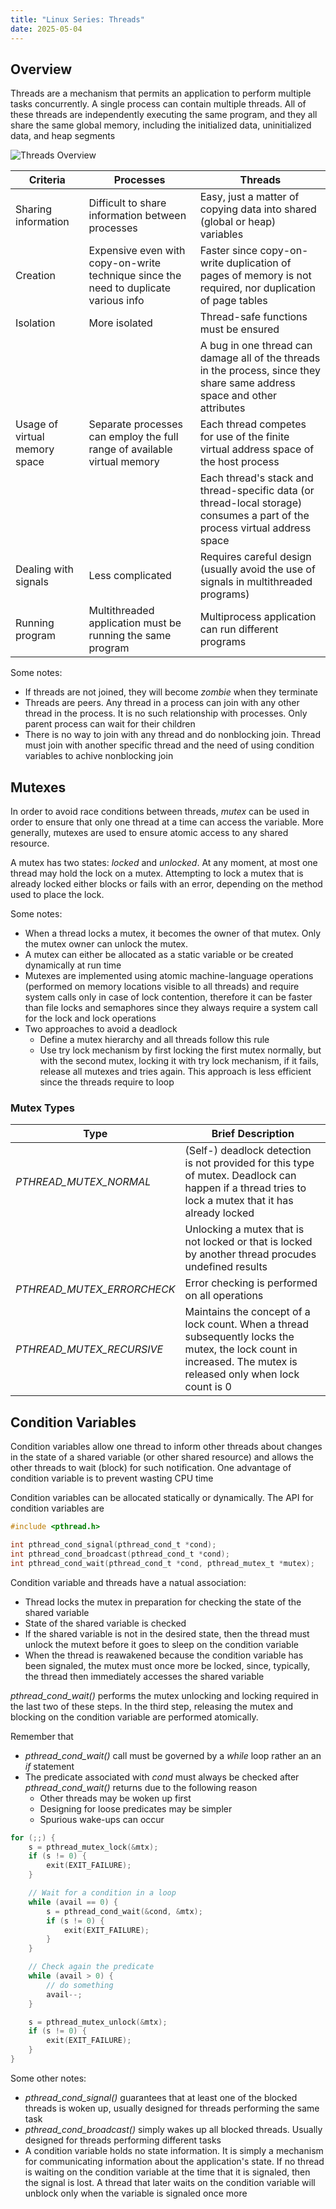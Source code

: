 ```yaml
---
title: "Linux Series: Threads"
date: 2025-05-04
---
```


## Overview

Threads are a mechanism that permits an application to perform multiple tasks concurrently. A single
process can contain multiple threads. All of these threads are independently executing the same
program, and they all share the same global memory, including the initialized data, uninitialized
data, and heap segments

![Threads Overview](https://raw.githubusercontent.com/da0p/GithubPage/main/docs/assets/threads_overview.drawio.png)

| Criteria                      | Processes                                                                            | Threads                                                                                                                     |
| ----------------------------- | ------------------------------------------------------------------------------------ | --------------------------------------------------------------------------------------------------------------------------- |
| Sharing information           | Difficult to share information between processes                                     | Easy, just a matter of copying data into shared (global or heap) variables                                                  |
| Creation                      | Expensive even with copy-on-write technique since the need to duplicate various info | Faster since copy-on-write duplication of pages of memory is not required, nor duplication of page tables                   |
| Isolation                     | More isolated                                                                        | Thread-safe functions must be ensured                                                                                       |
|                               |                                                                                      | A bug in one thread can damage all of the threads in the process, since they share same address space and other attributes  |
| Usage of virtual memory space | Separate processes can employ the full range of available virtual memory             | Each thread competes for use of the finite virtual address space of the host process                                        |
|                               |                                                                                      | Each thread's stack and thread-specific data (or thread-local storage) consumes a part of the process virtual address space |
| Dealing with signals          | Less complicated                                                                     | Requires careful design (usually avoid the use of signals in multithreaded programs)                                        |
| Running program               | Multithreaded application must be running the same program                           | Multiprocess application can run different programs                                                                         |

Some notes:

- If threads are not joined, they will become _zombie_ when they terminate 
- Threads are peers. Any thread in a process can join with any other thread in the process. It is
  no such relationship with processes. Only parent process can wait for their children
- There is no way to join with any thread and do nonblocking join. Thread must join with another
  specific thread and the need of using condition variables to achive nonblocking join

## Mutexes

In order to avoid race conditions between threads, _mutex_ can be used in order to ensure that only
one thread at a time can access the variable. More generally, mutexes are used to ensure atomic
access to any shared resource.

A mutex has two states: _locked_ and _unlocked_. At any moment, at most one thread may hold the lock
on a mutex. Attempting to lock a mutex that is already locked either blocks or fails with an error,
depending on the method used to place the lock.

Some notes:

- When a thread locks a mutex, it becomes the owner of that mutex. Only the mutex owner can
unlock the mutex.
- A mutex can either be allocated as a static variable or be created dynamically at run time
- Mutexes are implemented using atomic machine-language operations (performed on memory locations
  visible to all threads) and require system calls only in case of lock contention, therefore it can
  be faster than file locks and semaphores since they always require a system call for the lock and
  lock operations
- Two approaches to avoid a deadlock
  - Define a mutex hierarchy and all threads follow this rule
  - Use try lock mechanism by first locking the first mutex normally, but with the second mutex,
    locking it with try lock mechanism, if it fails, release all mutexes and tries again. This
    approach is less efficient since the threads require to loop

### Mutex Types

| Type                         | Brief Description                                                                                                                                               |
| ---------------------------- | --------------------------------------------------------------------------------------------------------------------------------------------------------------- |
| _PTHREAD\_MUTEX\_NORMAL_     | (Self-) deadlock detection is not provided for this type of mutex. Deadlock can happen if a thread tries to lock a mutex that it has already locked             |
|                              | Unlocking a mutex that is not locked or that is locked by another thread procudes undefined results                                                             |
| _PTHREAD\_MUTEX\_ERRORCHECK_ | Error checking is performed on all operations                                                                                                                   |
| _PTHREAD\_MUTEX\_RECURSIVE_  | Maintains the concept of a lock count. When a thread subsequently locks the mutex, the lock count in increased. The mutex is released only when lock count is 0 |

## Condition Variables

Condition variables allow one thread to inform other threads about changes in the state of a shared
variable (or other shared resource) and allows the other threads to wait (block) for such notification.
One advantage of condition variable is to prevent wasting CPU time

Condition variables can be allocated statically or dynamically. The API for condition variables are

```c
#include <pthread.h>

int pthread_cond_signal(pthread_cond_t *cond);
int pthread_cond_broadcast(pthread_cond_t *cond);
int pthread_cond_wait(pthread_cond_t *cond, pthread_mutex_t *mutex);
```

Condition variable and threads have a natual association:

- Thread locks the mutex in preparation for checking the state of the shared variable
- State of the shared variable is checked
- If the shared variable is not in the desired state, then the thread must unlock the mutext before
  it goes to sleep on the condition variable
- When the thread is reawakened because the condition variable has been signaled, the mutex must
  once more be locked, since, typically, the thread then immediately accesses the shared variable

_pthread\_cond\_wait()_ performs the mutex unlocking and locking required in the last two of these
steps. In the third step, releasing the mutex and blocking on the condition variable are performed
atomically.

Remember that

- _pthread\_cond\_wait()_ call must be governed by a _while_ loop rather an an _if_ statement
- The predicate associated with _cond_  must always be checked after _pthread\_cond\_wait()_  returns
  due to the following reason
  - Other threads may be woken up first
  - Designing for loose predicates may be simpler
  - Spurious wake-ups can occur

```c
for (;;) {
    s = pthread_mutex_lock(&mtx);
    if (s != 0) {
        exit(EXIT_FAILURE);
    }

    // Wait for a condition in a loop
    while (avail == 0) {
        s = pthread_cond_wait(&cond, &mtx);
        if (s != 0) {
            exit(EXIT_FAILURE);
        }
    }

    // Check again the predicate
    while (avail > 0) {
        // do something
        avail--;
    }

    s = pthread_mutex_unlock(&mtx);
    if (s != 0) {
        exit(EXIT_FAILURE);
    }
}
```

Some other notes:

- _pthread\_cond\_signal()_ guarantees that at least one of the blocked threads is woken up, usually
  designed for threads performing the same task
- _pthread\_cond\_broadcast()_ simply wakes up all blocked threads. Usually designed for threads
  performing different tasks
- A condition variable holds no state information. It is simply a mechanism for communicating
  information about the application's state. If no thread is waiting on the condition variable at
  the time that it is signaled, then the signal is lost. A thread that later waits on the condition
  variable will unblock only when the variable is signaled once more